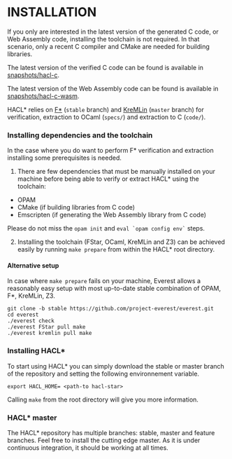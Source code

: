 # INSTALLATION

If you only are interested in the latest version of the generated C code,
or Web Assembly code, installing the toolchain is not required.
In that scenario, only a recent C compiler and CMake are needed for building libraries.

The latest version of the verified C code can be found is available
in [snapshots/hacl-c](snapshots/hacl-c).

The latest version of the Web Assembly code can be found is available
in [snapshots/hacl-c-wasm](snapshots/hacl-c-wasm).

HACL* relies on [F*](https://github.com/FStarLang/FStar) (`stable` branch) and
[KreMLin](https://github.com/FStarLang/kremlin) (`master` branch) for verification,
extraction to OCaml (`specs/`) and extraction to C (`code/`).

### Installing dependencies and the toolchain

In the case where you do want to perform F* verification and extraction
installing some prerequisites is needed.

1. There are few dependencies that must be manually installed on your
machine before being able to verify or extract HACL* using the toolchain:
- OPAM
- CMake (if building libraries from C code)
- Emscripten (if generating the Web Assembly library from C code)

Please do not miss the `opam init` and ``` eval `opam config env` ``` steps.

2. Installing the toolchain (FStar, OCaml, KreMLin and Z3) can be achieved
easily by running `make prepare` from within the HACL* root directory.

#### Alternative setup

In case where `make prepare` fails on your machine,
Everest allows a reasonably easy setup with most up-to-date stable
combination of OPAM, F*, KreMLin, Z3.
```
git clone -b stable https://github.com/project-everest/everest.git
cd everest
./everest check
./everest FStar pull make
./everest kremlin pull make
```

### Installing HACL*

To start using HACL* you can simply download the stable or master
branch of the repository and setting the following environnement variable.

```
export HACL_HOME= <path-to hacl-star>
```

Calling `make` from the root directory will give you more information.


### HACL* master

The HACL* repository has multiple branches: stable, master and
feature branches. Feel free to install the cutting edge master.
As it is under continuous integration, it should be working at
all times.
